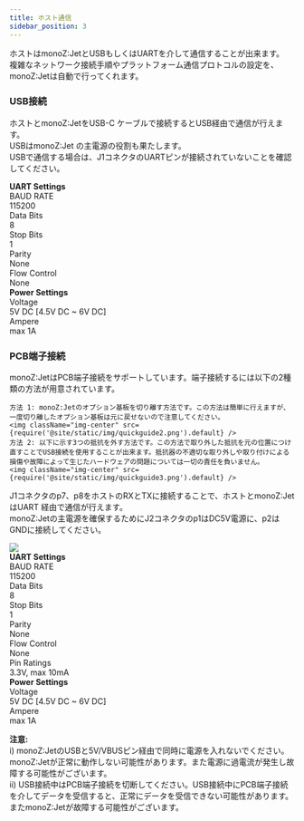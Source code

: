 ```yaml
---
title: ホスト通信
sidebar_position: 3
---
```

ホストはmonoZ:JetとUSBもしくはUARTを介して通信することが出来ます。\
複雑なネットワーク接続手順やプラットフォーム通信プロトコルの設定を、\
monoZ:Jetは自動で行ってくれます。

### USB接続
ホストとmonoZ:JetをUSB-C ケーブルで接続するとUSB経由で通信が行えます。\
USBはmonoZ:Jet の主電源の役割も果たします。\
USBで通信する場合は、J1コネクタのUARTピンが接続されていないことを確認してください。


<div className="card">
    <div className="card__body">
       <div><b>UART Settings</b></div>
       <div className="row">
        <div className="col col--4">BAUD RATE</div>
        <div className="col col--8">115200</div>
       </div>
       <div className="row">
        <div className="col col--4">Data Bits</div>
        <div className="col col--8">8</div>
       </div>
       <div className="row">
        <div className="col col--4">Stop Bits</div>
        <div className="col col--8">1</div>
       </div>
       <div className="row">
        <div className="col col--4">Parity</div>
        <div className="col col--8">None</div>
       </div>
       <div className="row">
        <div className="col col--4">Flow Control</div>
        <div className="col col--8">None</div>
       </div>
    </div>
</div>
<div className="card">
    <div className="card__body">
       <div><b>Power Settings</b></div>
       <div className="row">
        <div className="col col--4">Voltage</div>
        <div className="col col--8">5V DC [4.5V DC ~ 6V DC]</div>
       </div>
       <div className="row">
        <div className="col col--4">Ampere</div>
        <div className="col col--8">max 1A</div>
       </div>
    </div>
</div>

### PCB端子接続
monoZ:JetはPCB端子接続をサポートしています。端子接続するには以下の2種類の方法が用意されています。

    方法 1: monoZ:Jetのオプション基板を切り離す方法です。この方法は簡単に行えますが、一度切り離したオプション基板は元に戻せないので注意してください。 
    <img className="img-center" src={require('@site/static/img/quickguide2.png').default} />
    方法 2: 以下に示す3つの抵抗を外す方法です。この方法で取り外した抵抗を元の位置につけ直すことでUSB接続を使用することが出来ます。抵抗器の不適切な取り外しや取り付けによる損傷や故障によって生じたハードウェアの問題については一切の責任を負いません。
    <img className="img-center" src={require('@site/static/img/quickguide3.png').default} />

J1コネクタのp7、p8をホストのRXとTXに接続することで、ホストとmonoZ:JetはUART 経由で通信が行えます。\
monoZ:Jetの主電源を確保するためにJ2コネクタのp1はDC5V電源に、p2はGNDに接続してください。

<div className="card">
    <div className="card__body">
        <img src={require('@site/static/img/uart.jpg').default} />
    </div>
</div>

<div className="card">
    <div className="card__body">
       <div><b>UART Settings</b></div>
       <div className="row">
        <div className="col col--4">BAUD RATE</div>
        <div className="col col--8">115200</div>
       </div>
       <div className="row">
        <div className="col col--4">Data Bits</div>
        <div className="col col--8">8</div>
       </div>
       <div className="row">
        <div className="col col--4">Stop Bits</div>
        <div className="col col--8">1</div>
       </div>
       <div className="row">
        <div className="col col--4">Parity</div>
        <div className="col col--8">None</div>
       </div>
       <div className="row">
        <div className="col col--4">Flow Control</div>
        <div className="col col--8">None</div>
       </div>
       <div className="row">
        <div className="col col--4">Pin Ratings</div>
        <div className="col col--8">3.3V, max 10mA</div>
       </div>
    </div>
</div>
<div className="card">
    <div className="card__body">
       <div><b>Power Settings</b></div>
       <div className="row">
        <div className="col col--4">Voltage</div>
        <div className="col col--8">5V DC [4.5V DC ~ 6V DC]</div>
       </div>
       <div className="row">
        <div className="col col--4">Ampere</div>
        <div className="col col--8">max 1A</div>
       </div>
    </div>
</div>

**注意:**
<br/>i)	monoZ:JetのUSBと5V/VBUSピン経由で同時に電源を入れないでください。monoZ:Jetが正常に動作しない可能性があります。また電源に過電流が発生し故障する可能性がございます。
<br/>ii) USB接続中はPCB端子接続を切断してください。USB接続中にPCB端子接続を介してデータを受信すると、正常にデータを受信できない可能性があります。またmonoZ:Jetが故障する可能性がございます。


